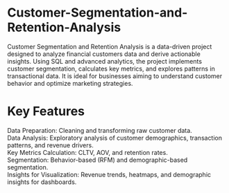 # Customer-Segmentation-and-Retention-Analysis  
Customer Segmentation and Retention Analysis is a data-driven project designed to analyze financial customers data and derive actionable insights. Using SQL and advanced analytics, the project implements customer segmentation, calculates key metrics, and explores patterns in transactional data. It is ideal for businesses aiming to understand customer behavior and optimize marketing strategies.

# Key Features
Data Preparation: Cleaning and transforming raw customer data.  
Data Analysis: Exploratory analysis of customer demographics, transaction patterns, and revenue drivers.  
Key Metrics Calculation: CLTV, AOV, and retention rates.  
Segmentation: Behavior-based (RFM) and demographic-based segmentation.  
Insights for Visualization: Revenue trends, heatmaps, and demographic insights for dashboards.  
